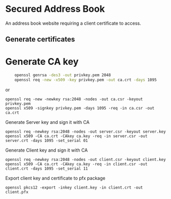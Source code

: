 Secured Address Book
====================

An address book website requiring a client certificate to access.


## Generate certificates

Generate CA key
=======
```bash
    openssl genrsa -des3 -out privkey.pem 2048
    openssl req -new -x509 -key privkey.pem -out ca.crt -days 1095
```
or

    openssl req -new -newkey rsa:2048 -nodes -out ca.csr -keyout privkey.pem
    openssl x509 -signkey privkey.pem -days 1095 -req -in ca.csr -out ca.crt

Generate Server key and sign it with CA

    openssl req -newkey rsa:2048 -nodes -out server.csr -keyout server.key
    openssl x509 -CA ca.crt -CAkey ca.key -req -in server.csr -out server.crt -days 1095 -set_serial 01

Generate Client key and sign it with CA

    openssl req -newkey rsa:2048 -nodes -out client.csr -keyout client.key
    openssl x509 -CA ca.crt -CAkey ca.key -req -in client.csr -out client.crt -days 1095 -set_serial 11

Export client key and certificate to pfx package

    openssl pkcs12 -export -inkey client.key -in client.crt -out client.pfx


